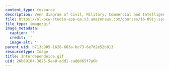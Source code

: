 ```yaml
---
content_type: resource
description: Venn diagram of Civil, Military, Commercial and Intelligence roles.
file: https://ol-ocw-studio-app-qa.s3.amazonaws.com/courses/16-891j-space-policy-seminar-spring-2003/26b8910438255ea0add1ca80d65f7a6b_Interdependeice.gif
file_type: image/gif
image_metadata:
  caption: ''
  credit: ''
  image-alt: ''
parent_uid: b713c905-1628-663a-bc73-6e7d2e52b013
resourcetype: Image
title: Interdependeice.gif
uid: 26b89104-3825-5ea0-add1-ca80d65f7a6b
---
```

